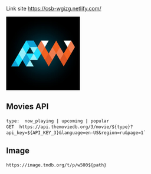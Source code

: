 Link site
https://csb-wgizg.netlify.com/

<img src="public/logo.jpg" width="200" />

## Movies API

```
type:  now_playing | upcoming | popular
GET  https://api.themoviedb.org/3/movie/${type}?api_key=${API_KEY_3}&language=en-US&region=ru&page=1`
```

## Image

```
https://image.tmdb.org/t/p/w500${path}
```
